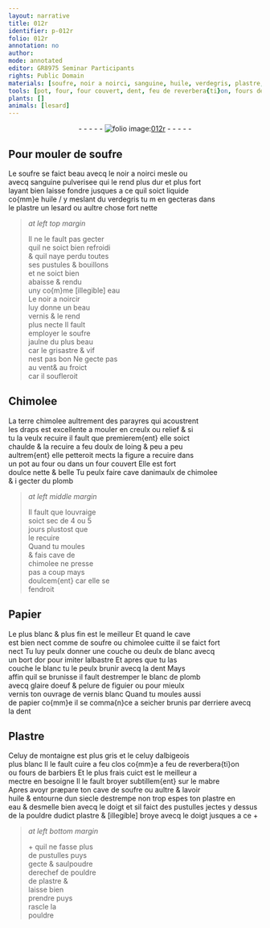 ```yaml
---
layout: narrative
title: 012r
identifier: p-012r
folio: 012r
annotation: no
author:
mode: annotated
editor: GR8975 Seminar Participants
rights: Public Domain
materials: [soufre, noir a noirci, sanguine, huile, verdegris, plastre, eau, noir a noircir, Chimolee, terre chimolee, draps, chimolee, plomb, Papier, blanc, or, albastre, blanc de plomb, glaire doeuf, pelure de figuier, vernis blanc, papier, Plastre, mabre]
tools: [pot, four, four couvert, dent, feu de reverbera{ti}on, fours de barbiers, mabre, doigt]
plants: []
animals: [lesard]
---
```


<div class="folio" align="center">- - - - - <a href="http://gallica.bnf.fr/ark:/12148/btv1b10500001g/f29.image" target="_blank"><img src="https://cu-mkp.github.io/2017-workshop-edition/assets/photo-icon.png" alt="folio image: " style="display:inline-block; margin-bottom:-3px;"/>012r</a> - - - - - </div>  
  

## Pour mouler de <span class="m">soufre</span>

 
Le <span class="m">soufre</span> se faict beau avecq le <span class="m">noir a noirci</span> mesle ou<br/> avecq <span class="m">sanguine</span> pulverisee qui le rend plus dur et plus fort<br/> layant bien laisse fondre jusques a ce quil soict liquide<br/> co{mm}e <span class="m">huile</span> / y meslant du <span class="m">verdegris</span> tu m en gecteras dans<br/> le <span class="m">plastre</span> un <span class="al">lesard</span> ou aultre chose fort nette
 
> *at left top margin*
> 
>   Il ne le fault pas gecter<br/> quil ne soict bien refroidi<br/> & quil naye perdu toutes<br/> ses pustules & bouillons<br/> et ne soict bien<br/> abaisse & rendu<br/> uny co{m}me [illegible] <span class="m">eau</span><br/> Le <span class="m">noir a noircir</span><br/> luy donne un beau<br/> vernis & le rend<br/> plus necte Il fault<br/> employer le <span class="m">soufre</span><br/> jaulne du plus beau<br/> car le grisastre & vif<br/> nest pas bon Ne gecte pas<br/> au <span class="env">vent</span>& au <span class="env">froict</span><br/> car il soufleroit
 
 
  

## <span class="m">Chimolee</span>

 
La <span class="m">terre chimolee</span> aultrement des <span class="pro">parayres</span> qui acoustrent<br/> les <span class="m">draps</span> est excellente a mouler en creulx ou relief & si<br/> tu la veulx recuire il fault que premierem{ent} elle soict<br/> chaulde & la recuire a feu doulx de loing & peu a peu<br/> aultrem{ent} elle petteroit mects la figure a recuire dans<br/> un <span class="tl">pot</span> au <span class="tl">four</span> ou dans un <span class="tl">four couvert</span> Elle est fort<br/> doulce nette & belle Tu peulx faire cave danimaulx de <span class="m">chimolee</span><br/> & i gecter du <span class="m">plomb</span>
 
> *at left middle margin*
> 
>   Il fault que louvraige<br/> soict sec de 4 ou 5<br/> <span class="ms">jours</span> plustost que<br/> le recuire<br/> Quand tu moules<br/> & fais cave de<br/> <span class="m">chimolee</span> ne presse<br/> pas a coup mays<br/> doulcem{ent} car elle se<br/> fendroit
 
 
  

## <span class="m">Papier</span>

 
Le plus blanc & plus fin est le meilleur Et quand le cave<br/> est bien nect comme de <span class="m">soufre</span> ou <span class="m">chimolee</span> cuitte il se faict fort<br/> nect Tu luy peulx donner une couche ou deulx de <span class="m">blanc</span> avecq<br/> un bort d<span class="m">or</span> pour imiter l<span class="m">albastre</span> Et apres que tu las<br/> couche le <span class="m">blanc</span> tu le peulx brunir avecq la <span class="tl">dent</span> Mays<br/> affin quil se brunisse il fault destremper le <span class="m">blanc de plomb</span><br/> avecq <span class="m">glaire doeuf</span> & <span class="m">pelure de figuier</span> ou pour mieulx<br/> vernis ton ouvrage de <span class="m">vernis blanc</span> Quand tu moules aussi<br/> de <span class="m">papier</span> co{mm}e il se comma{n}ce a seicher brunis par derriere avecq<br/> la <span class="tl">dent</span>
 
 
  

## <span class="m">Plastre</span>

 
Celuy de <span class="env">montaigne</span> est plus gris et le celuy d<span class="pl">albigeois</span><br/> plus blanc Il le fault cuire a feu clos co{mm}e a <span class="tl">feu de reverbera{ti}on</span><br/> ou <span class="tl">fours de barbiers</span> Et le plus frais cuict est le meilleur a<br/> mectre en besoigne Il le fault broyer subtillem{ent} sur le <span class="tl"><span class="m">mabre</span></span><br/> Apres avoyr præpare ton cave de <span class="m">soufre</span> ou aultre & lavoir<br/> <span class="m">huile</span> & entourne dun siecle destrempe non trop espes ton <span class="m">plastre</span> en<br/> <span class="m">eau</span> & desmelle bien avecq le <span class="tl"><span class="bp">doigt</span></span> et sil faict des pustulles jectes y dessus<br/> de la pouldre dudict <span class="m">plastre</span> & [illegible] broye avecq le <span class="tl"><span class="bp">doigt</span></span> jusques a ce \+
 
> *at left bottom margin*
> 
>   \+ quil ne fasse plus<br/> de pustulles puys<br/> gecte & saulpoudre<br/> derechef de pouldre<br/> de <span class="m">plastre</span> &<br/> laisse bien<br/> prendre puys<br/> rascle la<br/> pouldre
 
